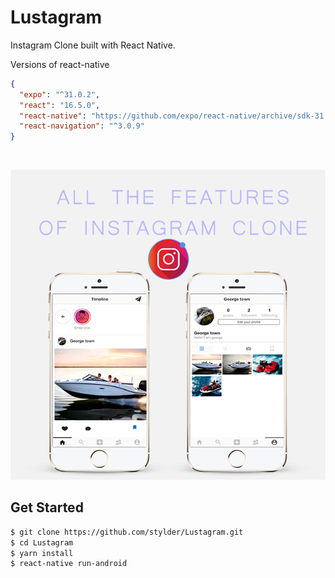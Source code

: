 # Lustagram

Instagram Clone built with React Native.

Versions of react-native
```json
{
  "expo": "^31.0.2",
  "react": "16.5.0",
  "react-native": "https://github.com/expo/react-native/archive/sdk-31.0.0.tar.gz",
  "react-navigation": "^3.0.9"
}
```
<br/>

![screenshot](./screenshot/lustagram.png)

## Get Started
```sh
$ git clone https://github.com/stylder/Lustagram.git
$ cd Lustagram
$ yarn install
$ react-native run-android
```


